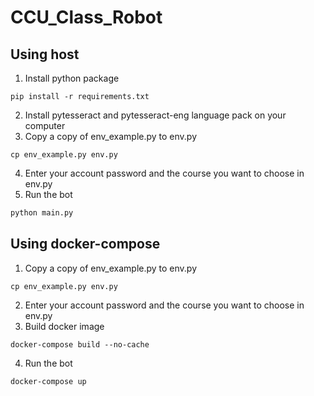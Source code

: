 # CCU_Class_Robot
## Using host
1. Install python package
```
pip install -r requirements.txt
```
2. Install pytesseract and pytesseract-eng language pack on your computer
3. Copy a copy of env_example.py to env.py
```
cp env_example.py env.py
```
4. Enter your account password and the course you want to choose in env.py
5. Run the bot
```python
python main.py
```
## Using docker-compose
1. Copy a copy of env_example.py to env.py
```
cp env_example.py env.py
```
2. Enter your account password and the course you want to choose in env.py
3. Build docker image
```
docker-compose build --no-cache
```
4. Run the bot
```
docker-compose up
```
